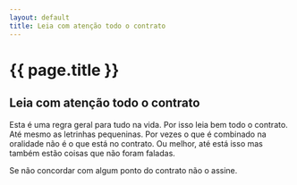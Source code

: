 ```yaml
---
layout: default
title: Leia com atenção todo o contrato
---
```


# {{ page.title }}

## Leia com atenção todo o contrato

Esta é uma regra geral para tudo na vida. Por isso leia bem todo o contrato. Até mesmo as letrinhas pequeninas. Por vezes o que é combinado na oralidade não é o que está no contrato. Ou melhor, até está isso mas também estão coisas que não foram faladas.

Se não concordar com algum ponto do contrato não o assine.
